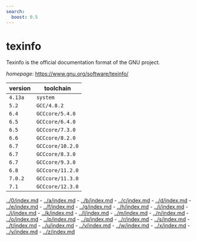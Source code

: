 ```yaml
---
search:
  boost: 0.5
---
```

# texinfo

Texinfo is the official documentation format of the GNU project.

*homepage*: <https://www.gnu.org/software/texinfo/>

version | toolchain
--------|----------
``4.13a`` | ``system``
``5.2`` | ``GCC/4.8.2``
``6.4`` | ``GCCcore/5.4.0``
``6.5`` | ``GCCcore/6.4.0``
``6.5`` | ``GCCcore/7.3.0``
``6.6`` | ``GCCcore/8.2.0``
``6.7`` | ``GCCcore/10.2.0``
``6.7`` | ``GCCcore/8.3.0``
``6.7`` | ``GCCcore/9.3.0``
``6.8`` | ``GCCcore/11.2.0``
``7.0.2`` | ``GCCcore/11.3.0``
``7.1`` | ``GCCcore/12.3.0``

[../0/index.md](0) - [../a/index.md](a) - [../b/index.md](b) - [../c/index.md](c) - [../d/index.md](d) - [../e/index.md](e) - [../f/index.md](f) - [../g/index.md](g) - [../h/index.md](h) - [../i/index.md](i) - [../j/index.md](j) - [../k/index.md](k) - [../l/index.md](l) - [../m/index.md](m) - [../n/index.md](n) - [../o/index.md](o) - [../p/index.md](p) - [../q/index.md](q) - [../r/index.md](r) - [../s/index.md](s) - [../t/index.md](t) - [../u/index.md](u) - [../v/index.md](v) - [../w/index.md](w) - [../x/index.md](x) - [../y/index.md](y) - [../z/index.md](z)

